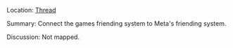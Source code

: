 Location: [Thread](https://discord.com/channels/1092928496474521700/1141417647540547595)

Summary:
Connect the games friending system to Meta's friending system.

Discussion:
Not mapped.